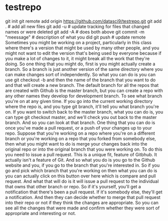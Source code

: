 # testrepo
git init
git remote add origin https://github.com/datasci9/testrepo.git
git add . # add all new files
git add -u # update tracking for files that changed names or were deleted
git add -A # does both above
git commit -m "meessage" # description of what you did
git push # update remote
Sometimes you might be working on a project, particularly in this class where there's a version that might be used by many other people, and you might not want to edit the version that's being used by everyone because if you make a lot of changes to it, it might break all the work that they're doing. So one thing that you might do, first is you might actually create a branch. So a branch is just another version of the same directory where you can make changes sort of independently. So what you can do is you can use git checkout -b and then the name of the branch that you want to do and that will create a new branch. The default branch for all the repos that are created with Github is the master branch, but you can create a repo with any other names they develop for development branch. To see what branch you're on at any given time. If you go into the current working directory where the repo is, and you type git branch, it'll tell you what branch you're on. If you want to switch back to the master branch, what you can do is, you can type git checkout master, and we'll check you out back to the master branch. And so you can look at that branch. 
One thing that you can do is once you've made a pull request, or a push of your changes up to your repo. Suppose that you're working on a repo where you're on a different branch or you're working on a repo that you forked from somebody else, then what you might want to do is merge your changes back into the original repo or into the original branch that you were working on. To do this you need to issue a pull request. This is a unique fit, feature of Gitbhub. It actually isn't a feature of Git. And so what you do is you go to the Github website and you, if you go to the branch that you're interested in. So if you go and pick which branch that you're working on then what you can do is you can actually click on this button over here which is compare and pull request. And what that will do is it will issue a pull request to the individual that owns that other branch or repo. So if it's yourself, you'll get a notification that there's been a pull request. If it's somebody else, they'll get a notification. And then they can decide whether to merge that pull request into their repo or not if they think the changes are appropriate. So you can see all the changes that were made and confirm whether they were sort of appropriate and interesting or not. 
